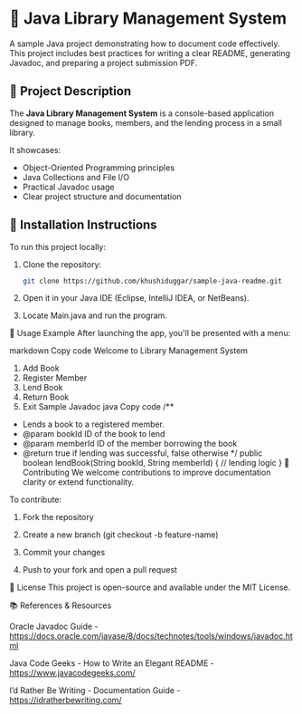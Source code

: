 # 📘 Java Library Management System

A sample Java project demonstrating how to document code effectively. This project includes best practices for writing a clear README, generating Javadoc, and preparing a project submission PDF.

## 📌 Project Description

The **Java Library Management System** is a console-based application designed to manage books, members, and the lending process in a small library.

It showcases:

- Object-Oriented Programming principles  
- Java Collections and File I/O  
- Practical Javadoc usage  
- Clear project structure and documentation  

## 🧰 Installation Instructions

To run this project locally:

1. Clone the repository:
   ```bash
   git clone https://github.com/khushiduggar/sample-java-readme.git

2. Open it in your Java IDE (Eclipse, IntelliJ IDEA, or NetBeans).

3. Locate Main.java and run the program.

🚀 Usage Example
After launching the app, you'll be presented with a menu:

markdown
Copy code
Welcome to Library Management System
1. Add Book
2. Register Member
3. Lend Book
4. Return Book
5. Exit
Sample Javadoc
java
Copy code
/**
 * Lends a book to a registered member.
 * @param bookId ID of the book to lend
 * @param memberId ID of the member borrowing the book
 * @return true if lending was successful, false otherwise
 */
public boolean lendBook(String bookId, String memberId) {
    // lending logic
}
🤝 Contributing
We welcome contributions to improve documentation clarity or extend functionality.

To contribute:

1. Fork the repository

2. Create a new branch (git checkout -b feature-name)

3. Commit your changes

4. Push to your fork and open a pull request

📄 License
This project is open-source and available under the MIT License.

📚 References & Resources

Oracle Javadoc Guide -https://docs.oracle.com/javase/8/docs/technotes/tools/windows/javadoc.html

Java Code Geeks - How to Write an Elegant README - https://www.javacodegeeks.com/

I’d Rather Be Writing - Documentation Guide - https://idratherbewriting.com/





